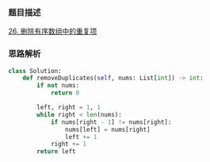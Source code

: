 

### 题目描述

[26. 删除有序数组中的重复项](https://leetcode.cn/problems/remove-duplicates-from-sorted-array/)

### 思路解析

```python
class Solution:
    def removeDuplicates(self, nums: List[int]) -> int:
        if not nums:
            return 0

        left, right = 1, 1
        while right < len(nums):
            if nums[right - 1] != nums[right]:
                nums[left] = nums[right]
                left += 1
            right += 1
        return left

```

